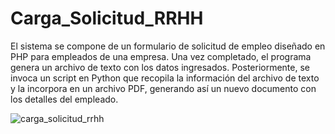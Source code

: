 # Carga_Solicitud_RRHH
El sistema se compone de un formulario de solicitud de empleo diseñado en PHP para empleados de una empresa. Una vez completado, el programa genera un archivo de texto con los datos ingresados. Posteriormente, se invoca un script en Python que recopila la información del archivo de texto y la incorpora en un archivo PDF, generando así un nuevo documento con los detalles del empleado.

![carga_solicitud_rrhh](https://github.com/LlanesCarlos/Carga_Solicitud_RRHH/assets/16146374/0b42416e-52a4-4103-848b-51219cdb170b)
